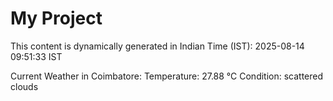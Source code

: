 # My Project

This content is dynamically generated in Indian Time (IST): 2025-08-14 09:51:33 IST


Current Weather in Coimbatore:
Temperature: 27.88 °C
Condition: scattered clouds
